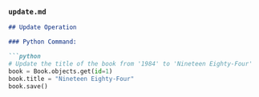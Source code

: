 
### `update.md`
```markdown
## Update Operation

### Python Command:

```python
# Update the title of the book from '1984' to 'Nineteen Eighty-Four'
book = Book.objects.get(id=1)
book.title = "Nineteen Eighty-Four"
book.save()
